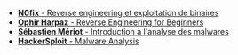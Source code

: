 - [**N0fix** - Reverse engineering et exploitation de binaires](https://github.com/N0fix/reverseIntro#veille-cyberd%C3%A9fense---victorien-blanchard)
- [**Ophir Harpaz** - Reverse Engineering for Beginners](https://www.begin.re/)
- [**Sébastien Mériot** - Introduction à l'analyse des malwares](https://www.youtube.com/watch?v=hUdSp-kz_xI)
- [**HackerSploit** - Malware Analysis](https://www.youtube.com/playlist?list=PLBf0hzazHTGMSlOI2HZGc08ePwut6A2Io)
